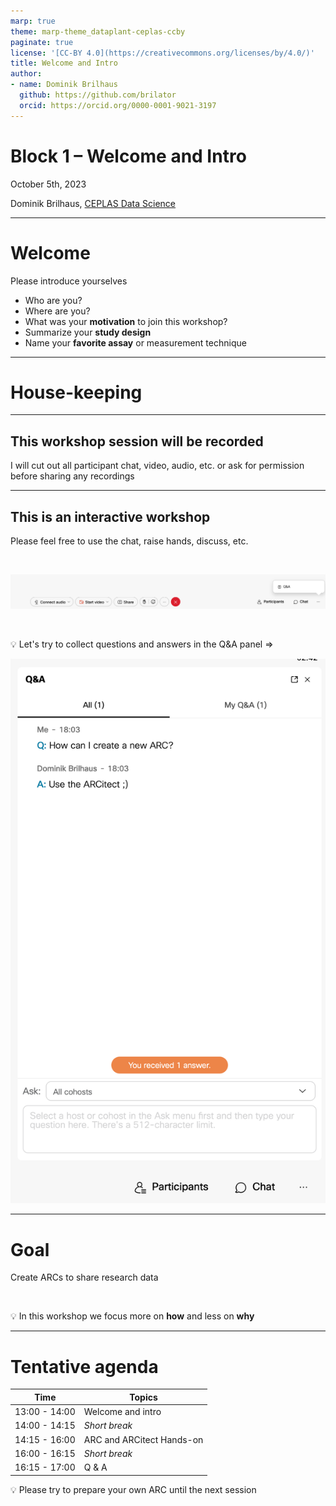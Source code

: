 ```yaml
---
marp: true
theme: marp-theme_dataplant-ceplas-ccby
paginate: true
license: '[CC-BY 4.0](https://creativecommons.org/licenses/by/4.0/)'
title: Welcome and Intro
author:
- name: Dominik Brilhaus
  github: https://github.com/brilator
  orcid: https://orcid.org/0000-0001-9021-3197
---
```


# Block 1 &ndash; Welcome and Intro

<style scoped>section {background: none; background-color: white}</style>
<!-- _paginate: false -->

October 5th, 2023

Dominik Brilhaus, [CEPLAS Data Science](https://www.ceplas.eu/en/research/data-science-and-data-management/)

---

# Welcome

Please introduce yourselves

- Who are you?
- Where are you?
- What was your **motivation** to join this workshop?
- Summarize your **study design**
- Name your **favorite assay** or measurement technique

---

# House-keeping

--- 



## This workshop session will be recorded

I will cut out all participant chat, video, audio, etc. or ask for permission before sharing any recordings

---
## This is an interactive workshop

Please feel free to use the chat, raise hands, discuss, etc.

<br>

![Alt text](custom/webex-features.png)

<br>

:bulb: Let's try to collect questions and answers in the Q&A panel =>

![bg right:25% w:330](custom/webex-QA.png)

---

# Goal

Create ARCs to share research data

<br>
  
:bulb: In this workshop we focus more on **how** and less on **why**

---

# Tentative agenda

Time | Topics
-------- | --------
13:00 - 14:00 | Welcome and intro
14:00 - 14:15 | *Short break*
14:15 - 16:00 | ARC and ARCitect Hands-on
16:00 - 16:15 | *Short break*
16:15 - 17:00 | Q & A

:bulb: Please try to prepare your own ARC until the next session
